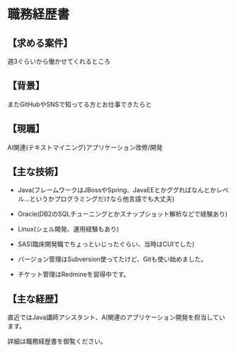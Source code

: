 # 職務経歴書

## 【求める案件】

週3ぐらいから働かせてくれるところ

## 【背景】

またGitHubやSNSで知ってる方とお仕事できたらと

## 【現職】

AI関連(テキストマイニング)アプリケーション改修/開発

## 【主な技術】

* Java(フレームワークはJBossやSpring、JavaEEとかググればなんとかレベル…というかプログラミングだけなら他言語でも大丈夫)

* Oracle(DB2のSQLチューニングとかスナップショット解析などで経験あり)  

* Linux(シェル開発、運用経験もあり)  

* SAS(臨床開発職でちょっといじったぐらい、当時はCUIでした)  

* バージョン管理はSubversion使ってたけど、Gitも使い始めました。  

* チケット管理はRedmineを習得中です。

## 【主な経歴】

直近ではJava講師アシスタント、AI関連のアプリケーション開発を担当しています。

詳細は職務経歴書を御覧ください。
